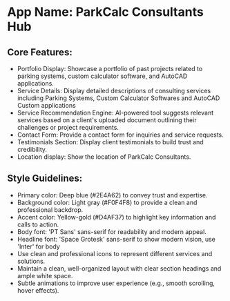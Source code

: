 # **App Name**: ParkCalc Consultants Hub

## Core Features:

- Portfolio Display: Showcase a portfolio of past projects related to parking systems, custom calculator software, and AutoCAD applications.
- Service Details: Display detailed descriptions of consulting services including Parking Systems, Custom Calculator Softwares and AutoCAD Custom applications
- Service Recommendation Engine: AI-powered tool suggests relevant services based on a client's uploaded document outlining their challenges or project requirements.
- Contact Form: Provide a contact form for inquiries and service requests.
- Testimonials Section: Display client testimonials to build trust and credibility.
- Location display: Show the location of ParkCalc Consultants.

## Style Guidelines:

- Primary color: Deep blue (#2E4A62) to convey trust and expertise.
- Background color: Light gray (#F0F4F8) to provide a clean and professional backdrop.
- Accent color: Yellow-gold (#D4AF37) to highlight key information and calls to action.
- Body font: 'PT Sans' sans-serif for readability and modern appeal.
- Headline font: 'Space Grotesk' sans-serif to show modern vision, use 'Inter' for body
- Use clean and professional icons to represent different services and solutions.
- Maintain a clean, well-organized layout with clear section headings and ample white space.
- Subtle animations to improve user experience (e.g., smooth scrolling, hover effects).